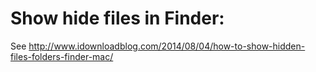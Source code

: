 # Show hide files in Finder:

See http://www.idownloadblog.com/2014/08/04/how-to-show-hidden-files-folders-finder-mac/
